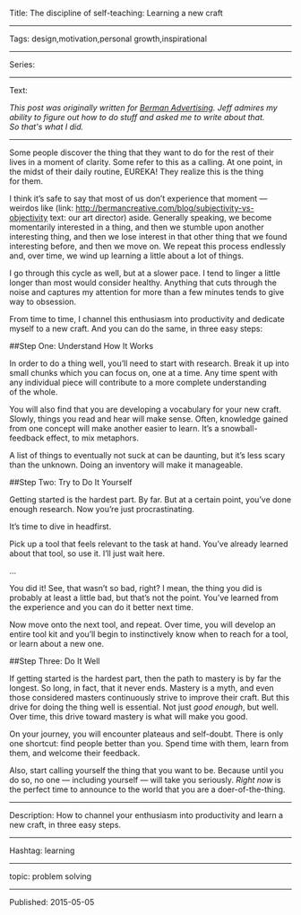 Title: The discipline of self-teaching: Learning a new craft

----

Tags: design,motivation,personal growth,inspirational

----

Series:

----

Text:

*This post was originally written for <a href="http://bermancreative.com">Berman Advertising</a>. Jeff admires my ability to figure out how to do stuff and asked me to write about that. So that's what I did.*

***

Some people discover the thing that they want to do for the rest of their lives in a moment of clarity. Some refer to this as a calling. At one point, in the midst of their daily routine, EUREKA! They realize this is the thing for them.

I think it’s safe to say that most of us don’t experience that moment — weirdos like (link: http://bermancreative.com/blog/subjectivity-vs-objectivity text: our art director) aside. Generally speaking, we become momentarily interested in a thing, and then we stumble upon another interesting thing, and then we lose interest in that other thing that we found interesting before, and then we move on. We repeat this process endlessly and, over time, we wind up learning a little about a lot of things.

I go through this cycle as well, but at a slower pace. I tend to linger a little longer than most would consider healthy. Anything that cuts through the noise and captures my attention for more than a few minutes tends to give way to obsession.

From time to time, I channel this enthusiasm into productivity and dedicate myself to a new craft. And you can do the same, in three easy steps:

##Step One: Understand How It Works

In order to do a thing well, you’ll need to start with research. Break it up into small chunks which you can focus on, one at a time. Any time spent with any individual piece will contribute to a more complete understanding of the whole.

You will also find that you are developing a vocabulary for your new craft. Slowly, things you read and hear will make sense. Often, knowledge gained from one concept will make another easier to learn. It’s a snowball-feedback effect, to mix metaphors.

A list of things to eventually not suck at can be daunting, but it’s less scary than the unknown. Doing an inventory will make it manageable.

##Step Two: Try to Do It Yourself

Getting started is the hardest part. By far. But at a certain point, you’ve done enough research. Now you’re just procrastinating.

It’s time to dive in headfirst.

Pick up a tool that feels relevant to the task at hand. You’ve already learned about that tool, so use it. I’ll just wait here.

…

You did it! See, that wasn’t so bad, right? I mean, the thing you did is probably at least a little bad, but that’s not the point. You’ve learned from the experience and you can do it better next time.

Now move onto the next tool, and repeat. Over time, you will develop an entire tool kit and you’ll begin to instinctively know when to reach for a tool, or learn about a new one.

##Step Three: Do It Well

If getting started is the hardest part, then the path to mastery is by far the longest. So long, in fact, that it never ends. Mastery is a myth, and even those considered masters continuously strive to improve their craft. But this drive for doing the thing well is essential. Not just _good enough_, but well. Over time, this drive toward mastery is what will make you good.

On your journey, you will encounter plateaus and self-doubt. There is only one shortcut: find people better than you. Spend time with them, learn from them, and welcome their feedback.

Also, start calling yourself the thing that you want to be. Because until you do so, no one — including yourself — will take you seriously. _Right now_ is the perfect time to announce to the world that you are a doer-of-the-thing.

----

Description: How to channel your enthusiasm into productivity and learn a new craft, in three easy steps.

----

Hashtag: learning

----

topic: problem solving

----

Published: 2015-05-05
